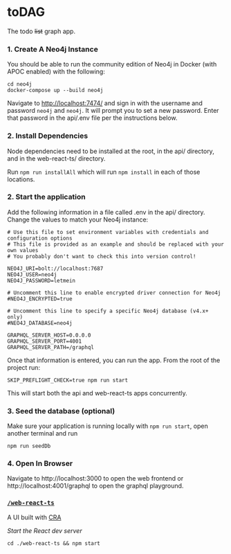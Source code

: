 # toDAG

The todo ~~list~~ graph app.

### 1. Create A Neo4j Instance

You should be able to run the community edition of Neo4j in Docker (with APOC enabled) with the following:

```
cd neo4j
docker-compose up --build neo4j
```

Navigate to [http://localhost:7474/](http://localhost:7474/) and sign in with the username and password `neo4j` and `neo4j`. It will prompt you to set a new password. Enter that password in the api/.env file per the instructions below.

### 2. Install Dependencies

Node dependencies need to be installed at the root, in the api/ directory, and in the web-react-ts/ directory.

Run `npm run installAll` which will run `npm install` in each of those locations.

### 2. Start the application

Add the following information in a file called .env in the api/ directory. Change the values to match your Neo4j instance:

```
# Use this file to set environment variables with credentials and configuration options
# This file is provided as an example and should be replaced with your own values
# You probably don't want to check this into version control!

NEO4J_URI=bolt://localhost:7687
NEO4J_USER=neo4j
NEO4J_PASSWORD=letmein

# Uncomment this line to enable encrypted driver connection for Neo4j
#NEO4J_ENCRYPTED=true

# Uncomment this line to specify a specific Neo4j database (v4.x+ only)
#NEO4J_DATABASE=neo4j

GRAPHQL_SERVER_HOST=0.0.0.0
GRAPHQL_SERVER_PORT=4001
GRAPHQL_SERVER_PATH=/graphql

```

Once that information is entered, you can run the app. From the root of the project run:

```
SKIP_PREFLIGHT_CHECK=true npm run start
```

This will start both the api and web-react-ts apps concurrently.

### 3. Seed the database (optional)

Make sure your application is running locally with `npm run start`, open another terminal and run

```
npm run seedDb
```

### 4. Open In Browser

Navigate to http://localhost:3000 to open the web frontend or http://localhost:4001/graphql to open the graphql playground.

### [`/web-react-ts`](./web-react-ts)

A UI built with [CRA](https://reactjs.org/docs/create-a-new-react-app.html)

_Start the React dev server_

```
cd ./web-react-ts && npm start
```
